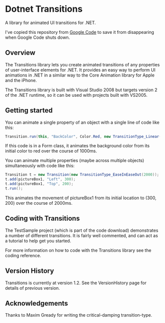 # Dotnet Transitions

A library for animated UI transitions for .NET.

I've copied this repository from [Google Code](https://code.google.com/p/dot-net-transitions/) to save it from disappearing when Google Code shuts down.

## Overview

The Transitions library lets you create animated transitions of any properties of user-interface elements for .NET. It provides an easy way to perform UI animations in .NET in a similar way to the Core Animation library for Apple and the iPhone.

The Transitions library is built with Visual Studio 2008 but targets version 2 of the .NET runtime, so it can be used with projects built with VS2005.

## Getting started

You can animate a single property of an object with a single line of code like this:

```csharp
Transition.run(this, "BackColor", Color.Red, new TransitionType_Linear(1000));
```

If this code is in a Form class, it animates the background color from its initial color to red over the course of 1000ms.

You can animate multiple properties (maybe across multiple objects) simultaneously with code like this:

```csharp
Transition t = new Transition(new TransitionType_EaseInEaseOut(2000));
t.add(pictureBox1, "Left", 300);
t.add(pictureBox1, "Top", 200);
t.run();
```

This animates the movement of pictureBox1 from its initial location to (300, 200) over the course of 2000ms.

## Coding with Transitions

The TestSample project (which is part of the code download) demonstrates a number of different transitions. It is fairly well commented, and can act as a tutorial to help get you started.

For more information on how to code with the Transitions library see the coding reference.

## Version History

Transitions is currently at version 1.2. See the VersionHistory page for details of previous version.

## Acknowledgements

Thanks to Maxim Gready for writing the critical-damping transition-type.
